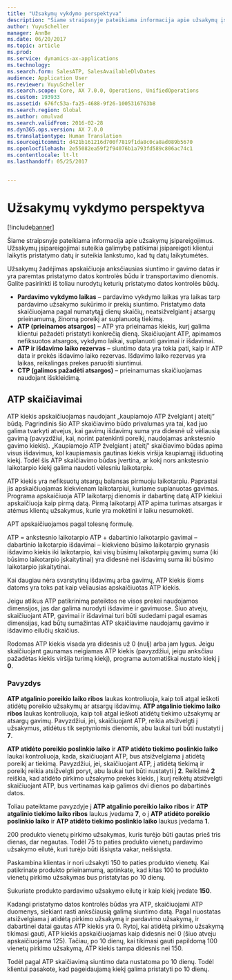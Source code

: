 ```yaml
---
title: "Užsakymų vykdymo perspektyva"
description: "Šiame straipsnyje pateikiama informacija apie užsakymų įsipareigojimus. Užsakymų įsipareigojimai suteikia galimybę patikimai įsipareigoti klientui laikytis pristatymo datų ir suteikia lankstumo, kad tų datų laikytumėtės."
author: YuyuScheller
manager: AnnBe
ms.date: 06/20/2017
ms.topic: article
ms.prod: 
ms.service: dynamics-ax-applications
ms.technology: 
ms.search.form: SalesATP, SalesAvailableDlvDates
audience: Application User
ms.reviewer: YuyuScheller
ms.search.scope: Core, AX 7.0.0, Operations, UnifiedOperations
ms.custom: 193933
ms.assetid: 676fc53a-fa25-4688-9f26-1005316763b8
ms.search.region: Global
ms.author: omulvad
ms.search.validFrom: 2016-02-28
ms.dyn365.ops.version: AX 7.0.0
ms.translationtype: Human Translation
ms.sourcegitcommit: d421b161216d700f7819f1da8c0ca8ad089b5670
ms.openlocfilehash: 2e55082ea59f2f94076b1a793fd589c806ac74c1
ms.contentlocale: lt-lt
ms.lasthandoff: 05/25/2017


---
```


# <a name="order-promising"></a>Užsakymų vykdymo perspektyva

[!include[banner](../includes/banner.md)]


Šiame straipsnyje pateikiama informacija apie užsakymų įsipareigojimus. Užsakymų įsipareigojimai suteikia galimybę patikimai įsipareigoti klientui laikytis pristatymo datų ir suteikia lankstumo, kad tų datų laikytumėtės.

Užsakymų žadėjimas apskaičiuoja anksčiausias siuntimo ir gavimo datas ir yra paremtas pristatymo datos kontrolės būdu ir transportavimo dienomis. Galite pasirinkti iš toliau nurodytų keturių pristatymo datos kontrolės būdų.

-   **Pardavimo vykdymo laikas** – pardavimo vykdymo laikas yra laikas tarp pardavimo užsakymo sukūrimo ir prekių siuntimo. Pristatymo data skaičiuojama pagal numatytąjį dienų skaičių, neatsižvelgiant į atsargų prieinamumą, žinomą poreikį ar suplanuotą tiekimą.
-   **ATP (prieinamos atsargos)** – ATP yra prieinamas kiekis, kurį galima klientui pažadėti pristatyti konkrečią dieną. Skaičiuojant ATP, apimamos nefiksuotos atsargos, vykdymo laikai, suplanuoti gavimai ir išdavimai.
-   **ATP ir išdavimo laiko rezervas** – siuntimo data yra tokia pati, kaip ir ATP data ir prekės išdavimo laiko rezervas. Išdavimo laiko rezervas yra laikas, reikalingas prekes paruošti siuntimui.
-   **CTP (galimos pažadėti atsargos)** – prieinamumas skaičiuojamas naudojant išskleidimą.

## <a name="atp-calculations"></a>ATP skaičiavimai
ATP kiekis apskaičiuojamas naudojant „kaupiamojo ATP žvelgiant į ateitį“ būdą. Pagrindinis šio ATP skaičiavimo būdo privalumas yra tai, kad juo galima tvarkyti atvejus, kai gavimų išdavimų suma yra didesnė už vėliausią gavimą (pavyzdžiui, kai, norint patenkinti poreikį, naudojamas ankstesnio gavimo kiekis). „Kaupiamojo ATP žvelgiant į ateitį‟ skaičiavimo būdas apima visus išdavimus, kol kaupiamasis gautinas kiekis viršija kaupiamąjį išduotiną kiekį. Todėl šis ATP skaičiavimo būdas įvertina, ar kokį nors ankstesnio laikotarpio kiekį galima naudoti vėlesniu laikotarpiu.  

ATP kiekis yra nefiksuotų atsargų balansas pirmuoju laikotarpiu. Paprastai jis apskaičiuojamas kiekvienam laikotarpiui, kuriame suplanuotas gavimas. Programa apskaičiuoja ATP laikotarpį dienomis ir dabartinę datą ATP kiekiui apskaičiuoja kaip pirmą datą. Pirmą laikotarpį ATP apima turimas atsargas ir atėmus klientų užsakymus, kurie yra mokėtini ir laiku nesumokėti.  

APT apskaičiuojamos pagal tolesnę formulę.  

ATP = ankstesnio laikotarpio ATP + dabartinio laikotarpio gavimai – dabartinio laikotarpio išdavimai – kiekvieno būsimo laikotarpio grynasis išdavimo kiekis iki laikotarpio, kai visų būsimų laikotarpių gavimų suma (iki būsimo laikotarpio įskaitytinai) yra didesnė nei išdavimų suma iki būsimo laikotarpio įskaitytinai.  

Kai daugiau nėra svarstytinų išdavimų arba gavimų, ATP kiekis šioms datoms yra toks pat kaip vėliausias apskaičiuotas ATP kiekis.  

Jeigu atlikus ATP patikrinimą pateiktos ne visos prekei naudojamos dimensijos, jas dar galima nurodyti išdavime ir gavimuose. Šiuo atveju, skaičiuojant ATP, gavimai ir išdavimai turi būti sudedami pagal esamas dimensijas, kad būtų sumažintas ATP skaičiavime naudojamų gavimo ir išdavimo eilučių skaičius.  

Rodomas ATP kiekis visada yra didesnis už 0 (nulį) arba jam lygus. Jeigu skaičiuojant gaunamas neigiamas ATP kiekis (pavyzdžiui, jeigu anksčiau pažadėtas kiekis viršija turimą kiekį), programa automatiškai nustato kiekį į **0**.

### <a name="example"></a>Pavyzdys

**ATP atgalinio poreikio laiko ribos** laukas kontroliuoja, kaip toli atgal ieškoti atidėtų poreikio užsakymų ar atsargų išdavimų. **ATP atgalinio tiekimo laiko ribos** laukas kontroliuoja, kaip toli atgal ieškoti atidėtų tiekimo užsakymų ar atsargų gavimų. Pavyzdžiui, jei, skaičiuojant ATP, reikia atsižvelgti į užsakymus, atidėtus tik septyniomis dienomis, abu laukai turi būti nustatyti į **7**.  

**ATP atidėto poreikio poslinkio laiko** ir **ATP atidėto tiekimo poslinkio laiko** laukai kontroliuoja, kada, skaičiuojant ATP, bus atsižvelgiama į atidėtą poreikį ar tiekimą. Pavyzdžiui, jei, skaičiuojant ATP, į atidėtą tiekimą ir poreikį reikia atsižvelgti poryt, abu laukai turi būti nustatyti į **2**. Reikšmė **2** reiškia, kad atidėto pirkimo užsakymo prekės kiekis, į kurį reikėtų atsižvelgti skaičiuojant ATP, bus vertinamas kaip galimos dvi dienos po dabartinės datos.  

Toliau pateiktame pavyzdyje į **ATP atgalinio poreikio laiko ribos** ir **ATP atgalinio tiekimo laiko ribos** laukus įvedama **7**, o į **ATP atidėto poreikio poslinkio laiko** ir **ATP atidėto tiekimo poslinkio laiko** laukus įvedama **1**.  

200 produkto vienetų pirkimo užsakymas, kuris turėjo būti gautas prieš tris dienas, dar negautas. Todėl 75 to paties produkto vienetų pardavimo užsakymo eilutė, kuri turėjo būti išsiųsta vakar, neišsiųsta.  

Paskambina klientas ir nori užsakyti 150 to paties produkto vienetų. Kai patikrinate produkto prieinamumą, aptinkate, kad kitas 100 to produkto vienetų pirkimo užsakymas bus pristatytas po 10 dienų.  

Sukuriate produkto pardavimo užsakymo eilutę ir kaip kiekį įvedate **150**.  

Kadangi pristatymo datos kontrolės būdas yra ATP, skaičiuojami ATP duomenys, siekiant rasti anksčiausią galimą siuntimo datą. Pagal nuostatas atsižvelgiama į atidėtą pirkimo užsakymą ir pardavimo užsakymą, ir dabartinei datai gautas ATP kiekis yra 0. Rytoj, kai atidėtą pirkimo užsakymą tikimasi gauti, ATP kiekis apskaičiuojamas kaip didesnis nei 0 (šiuo atveju apskaičiuojama 125). Tačiau, po 10 dienų, kai tikimasi gauti papildomą 100 vienetų pirkimo užsakymą, ATP kiekis tampa didesnis nei 150.  

Todėl pagal ATP skaičiavimą siuntimo data nustatoma po 10 dienų. Todėl klientui pasakote, kad pageidaujamą kiekį galima pristatyti po 10 dienų.




